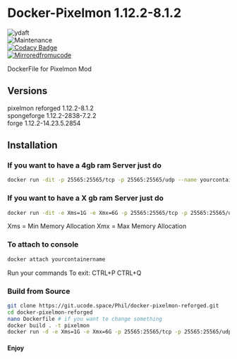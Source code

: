 # Docker-Pixelmon 1.12.2-8.1.2
![ydaft](https://forthebadge.com/images/badges/you-didnt-ask-for-this.svg)
<br>
![Maintenance](https://img.shields.io/badge/Maintained%3F-yes-green.svg) 
<br>
[![Codacy Badge](https://api.codacy.com/project/badge/Grade/2d4b9c99d204400fa5ee652734d25974)](https://www.codacy.com/manual/ucodespace/docker-pixelmon?utm_source=github.com&amp;utm_medium=referral&amp;utm_content=ucodespace/docker-pixelmon&amp;utm_campaign=Badge_Grade)
<br>
[![Mirroredfromucode](https://img.shields.io/badge/Mirrored-from%20ucodespace--git-blue)](https://git.ucode.space)

DockerFile for Pixelmon Mod
## Versions
pixelmon reforged 1.12.2-8.1.2<br/>
spongeforge 1.12.2-2838-7.2.2<br/>
forge 1.12.2-14.23.5.2854<br/>

## Installation

### If you want to have a 4gb ram Server just do
```bash
docker run -dit -p 25565:25565/tcp -p 25565:25565/udp --name yourcontainername ucode1337/pixelmon_reforged
```

### If you want to have a X gb ram Server just do
```bash
docker run -dit -e Xms=1G -e Xmx=6G -p 25565:25565/tcp -p 25565:25565/udp --name yourcontainername ucode1337/pixelmon_reforged
```
Xms = Min Memory Allocation
Xmx = Max Memory Allocation

### To attach to console
```bash
docker attach yourcontainername
```
Run your commands
To exit: CTRL+P CTRL+Q


### Build from Source
```bash
git clone https://git.ucode.space/Phil/docker-pixelmon-reforged.git
cd docker-pixelmon-reforged
nano Dockerfile # if you want to change something
docker build . -t pixelmon
docker run -d -e Xms=1G -e Xmx=6G -p 25565:25565/tcp -p 25565:25565/udp pixelmon
```
#### Enjoy
